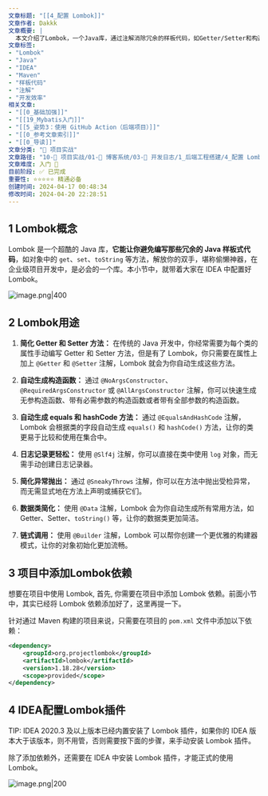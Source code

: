 ```yaml
---
文章标题: "[[4_配置 Lombok]]" 
文章作者: Dakkk
文章概要: |
  本文介绍了Lombok，一个Java库，通过注解消除冗余的样板代码，如Getter/Setter和构造函数。文章详细阐述了Lombok的多种用途，并指导读者如何添加Maven依赖以及在IntelliJ IDEA中配置Lombok插件，以提高开发效率。
文章标签:
- "Lombok"
- "Java"
- "IDEA"
- "Maven"
- "样板代码"
- "注解"
- "开发效率"
相关文章:
- "[[0_基础加强]]"
- "[[19_Mybatis入门]]"
- "[[5_姿势3：使用 GitHub Action（后端项目）]]"
- "[[0_参考文章索引]]"
- "[[0_导读]]"
文章分类: "🚀 项目实战"
文章路径: "10-🚀 项目实战/01-📝 博客系统/03-📝 开发日志/1_后端工程搭建/4_配置 Lombok.md"
文章难度: 入门 🌱
目前阶段: ✅ 已完成
重要性: ⭐⭐⭐⭐⭐ 精通必备
创建时间: 2024-04-17 00:48:34
修改时间: 2024-04-20 22:28:51
---
```


## 1 Lombok概念

Lombok 是一个超酷的 Java 库，**它能让你避免编写那些冗余的 Java 样板式代码**，如对象中的 `get`、`set`、`toString` 等方法，解放你的双手，堪称偷懒神器，在企业级项目开发中，是必会的一个库。本小节中，就带着大家在 IDEA 中配置好 Lombok。

![image.png|400](https://my-obsidian-image.oss-cn-guangzhou.aliyuncs.com/2024/04/288725c50062ae36d350f38a51750b70.png)


## 2 Lombok用途

1. **简化 Getter 和 Setter 方法：** 在传统的 Java 开发中，你经常需要为每个类的属性手动编写 Getter 和 Setter 方法，但是有了 Lombok，你只需要在属性上加上 `@Getter` 和 `@Setter` 注解，Lombok 就会为你自动生成这些方法。

2. **自动生成构造函数：** 通过 `@NoArgsConstructor`、`@RequiredArgsConstructor` 或 `@AllArgsConstructor` 注解，你可以快速生成无参构造函数、带有必需参数的构造函数或者带有全部参数的构造函数。

3. **自动生成 equals 和 hashCode 方法：** 通过 `@EqualsAndHashCode` 注解，Lombok 会根据类的字段自动生成 `equals()` 和 `hashCode()` 方法，让你的类更易于比较和使用在集合中。

4. **日志记录更轻松：** 使用 `@Slf4j` 注解，你可以直接在类中使用 `log` 对象，而无需手动创建日志记录器。

5. **简化异常抛出：** 通过 `@SneakyThrows` 注解，你可以在方法中抛出受检异常，而无需显式地在方法上声明或捕获它们。

6. **数据类简化：** 使用 `@Data` 注解，Lombok 会为你自动生成所有常用方法，如 Getter、Setter、`toString()` 等，让你的数据类更加简洁。

7. **链式调用：** 使用 `@Builder` 注解，Lombok 可以帮你创建一个更优雅的构建器模式，让你的对象初始化更加流畅。
## 3 项目中添加Lombok依赖

想要在项目中使用 Lombok, 首先, 你需要在项目中添加 Lombok 依赖。前面小节中，其实已经将 Lombok 依赖添加好了，这里再提一下。

针对通过 Maven 构建的项目来说，只需要在项目的 `pom.xml` 文件中添加以下依赖：
```xml
<dependency>  
    <groupId>org.projectlombok</groupId>  
    <artifactId>lombok</artifactId> 
    <version>1.18.28</version>
	<scope>provided</scope>  
</dependency>
```
## 4 IDEA配置Lombok插件

TIP: IDEA 2020.3 及以上版本已经内置安装了 Lombok 插件，如果你的 IDEA 版本大于该版本，则不用管，否则需要按下面的步骤，来手动安装 Lombok 插件。

除了添加依赖外，还需要在 IDEA 中安装 Lombok 插件，才能正式的使用 Lombok。

![image.png|200](https://my-obsidian-image.oss-cn-guangzhou.aliyuncs.com/2024/04/dffc45b2c1a42b402969110ff1eb80a4.png)
